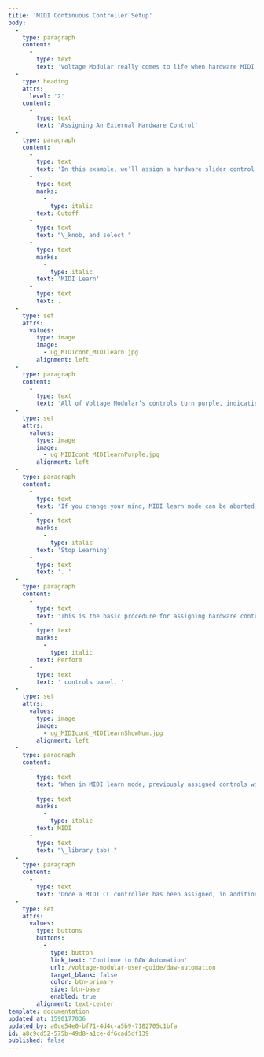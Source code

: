 ```yaml
---
title: 'MIDI Continuous Controller Setup'
body:
  -
    type: paragraph
    content:
      -
        type: text
        text: 'Voltage Modular really comes to life when hardware MIDI knob, slider, or pad controllers are assigned to controls. Learning controller assignments is fast and easy, so let’s delve in.'
  -
    type: heading
    attrs:
      level: '2'
    content:
      -
        type: text
        text: 'Assigning An External Hardware Control'
  -
    type: paragraph
    content:
      -
        type: text
        text: 'In this example, we’ll assign a hardware slider control to a filter module’s cutoff frequency. Start by right-clicking the '
      -
        type: text
        marks:
          -
            type: italic
        text: Cutoff
      -
        type: text
        text: "\_knob, and select "
      -
        type: text
        marks:
          -
            type: italic
        text: 'MIDI Learn'
      -
        type: text
        text: .
  -
    type: set
    attrs:
      values:
        type: image
        image:
          - ug_MIDIcont_MIDIlearn.jpg
        alignment: left
  -
    type: paragraph
    content:
      -
        type: text
        text: 'All of Voltage Modular’s controls turn purple, indicating that MIDI learn mode is enabled. Now move the hardware control you’d like to assign. You should see the cutoff knob move as the external knob or slider is moved, and assign mode is automatically disabled. '
  -
    type: set
    attrs:
      values:
        type: image
        image:
          - ug_MIDIcont_MIDIlearnPurple.jpg
        alignment: left
  -
    type: paragraph
    content:
      -
        type: text
        text: 'If you change your mind, MIDI learn mode can be aborted by right-clicking and selecting '
      -
        type: text
        marks:
          -
            type: italic
        text: 'Stop Learning'
      -
        type: text
        text: '. '
  -
    type: paragraph
    content:
      -
        type: text
        text: 'This is the basic procedure for assigning hardware controllers to almost any module control. Hardware controllers may also be assigned to knobs and buttons in the I/O Panel or the '
      -
        type: text
        marks:
          -
            type: italic
        text: Perform
      -
        type: text
        text: ' controls panel. '
  -
    type: set
    attrs:
      values:
        type: image
        image:
          - ug_MIDIcont_MIDIlearnShowNum.jpg
        alignment: left
  -
    type: paragraph
    content:
      -
        type: text
        text: 'When in MIDI learn mode, previously assigned controls will display numbers in squares on module controls. These indicate the MIDI continuous controller number of the assigned hardware control (these are also displayed in the '
      -
        type: text
        marks:
          -
            type: italic
        text: MIDI
      -
        type: text
        text: "\_library tab)."
  -
    type: paragraph
    content:
      -
        type: text
        text: 'Once a MIDI CC controller has been assigned, in addition to real-time control of a Voltage Module parameter, you’ll also be able to record and play back controller data from a DAW.'
  -
    type: set
    attrs:
      values:
        type: buttons
        buttons:
          -
            type: button
            link_text: 'Continue to DAW Automation'
            url: /voltage-modular-user-guide/daw-automation
            target_blank: false
            color: btn-primary
            size: btn-base
            enabled: true
        alignment: text-center
template: documentation
updated_at: 1590177036
updated_by: a0ce54e0-bf71-4d4c-a5b9-7182705c1bfa
id: a8c9cd52-575b-49d8-a1ce-df6cad5df139
published: false
---
```

